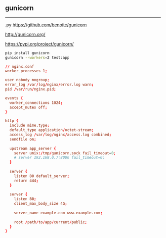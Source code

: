## gunicorn
---
.py
https://github.com/benoitc/gunicorn

http://gunicorn.org/

https://pypi.org/project/gunicorn/


```sh
pip install gunicorn
gunicorn --workers=2 test:app
```

```conf
// nginx.conf
worker_processes 1;

user nobody nogroup;
error_log /var/log/nginx/error.log warn;
pid /var/run/nginx.pid;

events {
  worker_connections 1024;
  accept_mutex off;
}

http {
  include mime.type;
  default_type application/octet-stream;
  access_log /var/log/nginx/access.log combined;
  sendfile on;
  
  upstream app_server {
    server unix:/tmp/gunicorn.sock fail_timeout=0;
    # server 192.168.0.7:8000 fail_timeout=0;
  }
  
  server {
    listen 80 default_server;
    return 444;
  }
  
  server {
    listen 80;
    client_max_body_size 4G;
    
    server_name example.com www.example.com;
    
    root /path/to/app/current/public;
  }
}


```

```
```

